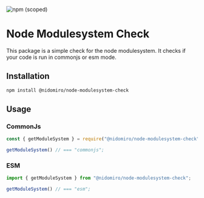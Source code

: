 ![npm (scoped)](https://img.shields.io/npm/v/@nidomiro/node-modulesystem-check)


# Node Modulesystem Check


This package is a simple check for the node modulesystem.
It checks if your code is run in commonjs or esm mode.

## Installation

```bash
npm install @nidomiro/node-modulesystem-check
```

## Usage

### CommonJs

```ts
const { getModuleSystem } = require("@nidomiro/node-modulesystem-check");

getModuleSystem() // === "commonjs";
```


### ESM

```ts
import { getModuleSystem } from "@nidomiro/node-modulesystem-check";

getModuleSystem() // === "esm";
```